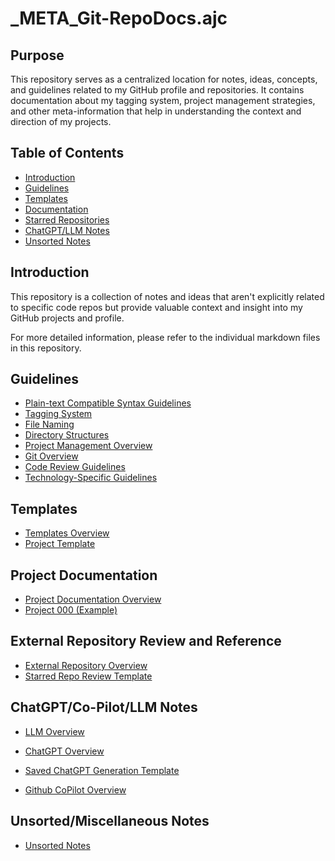 # _META_Git-RepoDocs.ajc

## Purpose

This repository serves as a centralized location for notes, ideas, concepts, and guidelines related to my GitHub profile and repositories. It contains documentation about my tagging system, project management strategies, and other meta-information that help in understanding the context and direction of my projects.

## Table of Contents

- [Introduction](#introduction)
- [Guidelines](#guidelines)
- [Templates](#templates)
- [Documentation](#documentation)
- [Starred Repositories](#starred-repositories)
- [ChatGPT/LLM Notes](#chatgptllm-notes)
- [Unsorted Notes](#unsorted-notes)

## Introduction

This repository is a collection of notes and ideas that aren't explicitly related to specific code repos but provide valuable context and insight into my GitHub projects and profile.

For more detailed information, please refer to the individual markdown files in this repository.

## Guidelines

- [Plain-text Compatible Syntax Guidelines](guidelines/plain-text-notation.md)
- [Tagging System](guidelines/tagging-notation.md)
- [File Naming](guidelines/file-naming.md)
- [Directory Structures](guidelines/directory-structures.md)
- [Project Management Overview](guidelines/project-management/project-management-overview.md)
- [Git Overview](guidelines/git/git-overview.md)
- [Code Review Guidelines](guidelines/code-review-guidelines.md)
- [Technology-Specific Guidelines](guidelines/technology-specific-guidelines/technology-specific-guidelines-overview.md)

## Templates

- [Templates Overview](templates/templates-overview.md)
- [Project Template](templates/projects/project-000)

## Project Documentation

- [Project Documentation Overview](documentation/projects-documentation-overview.md)
- [Project 000 (Example)](documentation/projects/project-000)

## External Repository Review and Reference

- [External Repository Overview](external-repositories/external-repository-overview.md)
- [Starred Repo Review Template](external-repositories/starred-repos/base-template/starred-repo-review-template.md)

## ChatGPT/Co-Pilot/LLM Notes

- [LLM Overview](llm/llm-overview.md)

- [ChatGPT Overview](llm/chatgpt/chatgpt-overview.md)
- [Saved ChatGPT Generation Template](llm/chatgpt/saved-generations/chatGPT-generated-content-template.md)

- [Github CoPilot Overview](llm/co-pilot/copilot-overview.md)

## Unsorted/Miscellaneous Notes

- [Unsorted Notes](notes/notes-overview.md)